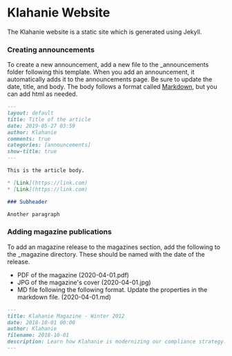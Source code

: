 # Klahanie Website

The Klahanie website is a static site which is generated using Jekyll. 

### Creating announcements

To create a new announcement, add a new file to the _announcements folder following this template. When you add an announcement, it automatically adds it to the announcements page. Be sure to update the date, title, and body. The body follows a format called [Markdown](https://commonmark.org/help/), but you can add html as needed. 

```md
---
layout: default
title: Title of the article
date: 2019-05-27 03:59
author: Klahanie
comments: true
categories: [announcements]
show-title: true
---

This is the article body. 

* [Link](https://link.com)
* [Link](https://link.com)

### Subheader

Another paragraph

```

### Adding magazine publications
To add an magazine release to the magazines section, add the following to the _magazine directory. These should be named with the date of the release. 
* PDF of the magazine (2020-04-01.pdf)
* JPG of the magazine's cover (2020-04-01.jpg)
* MD file following the following format. Update the properties in the markdown file. 
 (2020-04-01.md)
  
```md
---
title: Klahanie Magazine - Winter 2012 
date: 2018-10-01 00:00
author: Klahanie
filename: 2018-10-01
description: Learn how Klahanie is modernizing our compliance strategy.  
---
```
